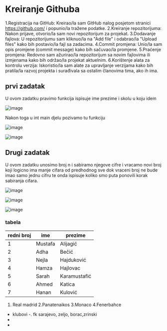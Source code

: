 # Kreiranje Githuba
1.Registracija na GitHub: Kreirao/la sam GitHub nalog posjetom stranici https://github.com/ i popunio/la tražene podatke.
2.Kreiranje repozitorijuma: Nakon prijave, otvorio/la sam novi repozitorijum za projekat.
3.Dodavanje fajlova: U repozitorijumu sam kliknuo/la na "Add file" i odabrao/la "Upload files" kako bih postavio/la fajl sa zadacima.
4.Commit promjena: Unio/la sam opis promjene (commit message) kako bih sačuvao/la promjene.
5.Praćenje promjena: Redovno sam ažurirao/la repozitorijum sa novim fajlovima ili izmjenama kako bih održao/la projekat aktuelnim.
6.Korištenje alata za kontrolu verzija: Iskoristio/la sam alate za upravljanje verzijama kako bih pratila/la razvoj projekta i surađivala sa ostalim članovima tima, ako ih ima.




## prvi zadatak 

U ovom zadatku pravimo funkcija ispisuje ime prezime i skolu u koju idem

![image](https://github.com/Ahmedkaleee/kaletovtibra/assets/168560106/d0263eaa-4783-4727-ac62-c55efb88b2d4)

Nakon toga u int main djelu pozivamo tu funkciju


![image](https://github.com/Ahmedkaleee/kaletovtibra/assets/168560106/8358eb92-8286-4088-970c-0cddd0fff0e0)

![image](https://github.com/Ahmedkaleee/kaletovtibra/assets/168560106/5d29b3a2-0f90-4711-a50c-eefea32c0444)

## Drugi zadatak 

U ovom zadatku unosimo broj n i sabiramo njegove cifre i vracamo novi broj koji logicno ima manje cifara od predhodnog sve dok vraceni broj ne bude imao samo jednu cifru te onda ispisuje koliko smo puta ponovili korak sabiranja cifara.

![image](https://github.com/Ahmedkaleee/kaletovtibra/assets/168560106/10b5f281-5fce-4293-b8e6-6c56d9a82c21)


![image](https://github.com/Ahmedkaleee/kaletovtibra/assets/168560106/20c01ba0-ffc6-422c-b1fb-e757d2ee9136)

![image](https://github.com/Ahmedkaleee/kaletovtibra/assets/168560106/8053c725-e7fe-43d1-a4f8-76bd5401167c)





### tabela


|redni broj|ime|prezime|
|----------|---|-------|
|1|Mustafa|Alijagić  |
|2|Adha| Bečić        |
|3|Nejla | Hajduković  |
|4|Hamza |Hajlovac    |
|5|Sarah |Karamustafić|
|6|  Ahmed| Katica    |
|7| Hanan | Kulović    |


1. Real madrid
2.Panatenaikos
3.Monaco
4.Fenerbahce 

- klubovi
-. fk sarajevo, zeljo, borac,zrinski 
- 
- 
